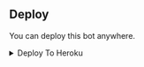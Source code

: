 


## Deploy
You can deploy this bot anywhere.

<details><summary>Deploy To Heroku</summary>
<p>
<br>
<a href="https://heroku.com/deploy?template=https://github.com/Munnipopz/hagadmansa">
  <img src="https://www.herokucdn.com/deploy/button.svg" alt="Deploy">
</a>
</p>
</details>
